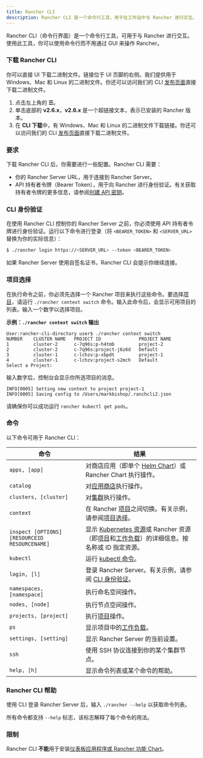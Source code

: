 ```yaml
---
title: Rancher CLI
description: Rancher CLI 是一个命令行工具，用于在工作站中与 Rancher 进行交互。
---
```


Rancher CLI（命令行界面）是一个命令行工具，可用于与 Rancher 进行交互。使用此工具，你可以使用命令行而不用通过 GUI 来操作 Rancher。

### 下载 Rancher CLI

你可以直接 UI 下载二进制文件。链接位于 UI 页脚的右侧。我们提供用于 Windows、Mac 和 Linux 的二进制文件。你还可以访问我们的 CLI [发布页面](https://github.com/rancher/cli/releases)直接下载二进制文件。

1. 点击左上角的 **☰**。
1. 单击底部的 **v2.6.x**，**v2.6.x** 是一个超链接文本，表示已安装的 Rancher 版本。
1. 在 **CLI 下载**中，有 Windows、Mac 和 Linux 的二进制文件下载链接。你还可以访问我们的 CLI [发布页面](https://github.com/rancher/cli/releases)直接下载二进制文件。

### 要求

下载 Rancher CLI 后，你需要进行一些配置。Rancher CLI 需要：

- 你的 Rancher Server URL，用于连接到 Rancher Server。
- API 持有者令牌（Bearer Token），用于向 Rancher 进行身份验证。有关获取持有者令牌的更多信息，请参阅[创建 API 密钥](../user-settings/api-keys.md)。

### CLI 身份验证

在使用 Rancher CLI 控制你的 Rancher Server 之前，你必须使用 API 持有者令牌进行身份验证。运行以下命令进行登录（将 `<BEARER_TOKEN>` 和 `<SERVER_URL>` 替换为你的实际信息）：

```bash
$ ./rancher login https://<SERVER_URL> --token <BEARER_TOKEN>
```

如果 Rancher Server 使用自签名证书，Rancher CLI 会提示你继续连接。

### 项目选择

在执行命令之前，你必须先选择一个 Rancher 项目来执行这些命令。要选择[项目](../../how-to-guides/advanced-user-guides/manage-clusters/projects-and-namespaces.md)，请运行 `./rancher context switch` 命令。输入此命令后，会显示可用项目的列表。输入一个数字以选择项目。

**示例：`./rancher context switch` 输出**
```
User:rancher-cli-directory user$ ./rancher context switch
NUMBER    CLUSTER NAME   PROJECT ID              PROJECT NAME
1         cluster-2      c-7q96s:p-h4tmb         project-2
2         cluster-2      c-7q96s:project-j6z6d   Default
3         cluster-1      c-lchzv:p-xbpdt         project-1
4         cluster-1      c-lchzv:project-s2mch   Default
Select a Project:
```

输入数字后，控制台会显示你所选项目的消息。

```
INFO[0005] Setting new context to project project-1
INFO[0005] Saving config to /Users/markbishop/.ranchcli2.json
```

请确保你可以成功运行 `rancher kubectl get pods`。

### 命令

以下命令可用于 Rancher CLI：

| 命令 | 结果 |
|---|---|
| `apps, [app]` | 对商店应用（即单个 [Helm Chart](https://docs.helm.sh/developing_charts/)）或 Rancher Chart 执行操作。 |
| `catalog` | 对[应用商店](../../pages-for-subheaders/helm-charts-in-rancher.md)执行操作。 |
| `clusters, [cluster]` | 对[集群](../../pages-for-subheaders/kubernetes-clusters-in-rancher-setup.md)执行操作。 |
| `context` | 在 Rancher [项目](../../how-to-guides/advanced-user-guides/manage-clusters/projects-and-namespaces.md)之间切换。有关示例，请参阅[项目选择](#项目选择)。 |
| `inspect [OPTIONS] [RESOURCEID RESOURCENAME]` | 显示 [Kubernetes 资源](https://kubernetes.io/docs/reference/kubectl/cheatsheet/#resource-types)或 Rancher 资源（即[项目](../../how-to-guides/advanced-user-guides/manage-clusters/projects-and-namespaces.md)和[工作负载](../../pages-for-subheaders/workloads-and-pods.md)）的详细信息。按名称或 ID 指定资源。 |
| `kubectl` | 运行 [kubectl 命令](https://kubernetes.io/docs/reference/kubectl/overview/#operations)。 |
| `login, [l]` | 登录 Rancher Server。有关示例，请参阅 [CLI 身份验证](#cli-身份验证)。 |
| `namespaces, [namespace]` | 执行命名空间操作。 |
| `nodes, [node]` | 执行节点空间操作。 |
| `projects, [project]` | 执行[项目](../../how-to-guides/advanced-user-guides/manage-clusters/projects-and-namespaces.md)操作。 |
| `ps` | 显示项目中的[工作负载](../../pages-for-subheaders/workloads-and-pods.md)。 |
| `settings, [setting]` | 显示 Rancher Server 的当前设置。 |
| `ssh` | 使用 SSH 协议连接到你的某个集群节点。 |
| `help, [h]` | 显示命令列表或某个命令的帮助。 |


### Rancher CLI 帮助

使用 CLI 登录 Rancher Server 后，输入 `./rancher --help` 以获取命令列表。

所有命令都支持 `--help` 标志，该标志解释了每个命令的用法。

### 限制

Rancher CLI **不能**用于安装[仪表板应用程序或 Rancher 功能 Chart](../../pages-for-subheaders/helm-charts-in-rancher.md)。
